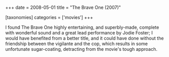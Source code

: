 +++
date = 2008-05-01
title = "The Brave One (2007)"

[taxonomies]
categories = ['movies']
+++

I found The Brave One highly entertaining, and superbly-made, complete
with wonderful sound and a great lead performance by Jodie Foster; I
would have benefited from a better title, and it could have done without
the friendship between the vigilante and the cop, which results in some
unfortunate sugar-coating, detracting from the movie\'s tough approach.
